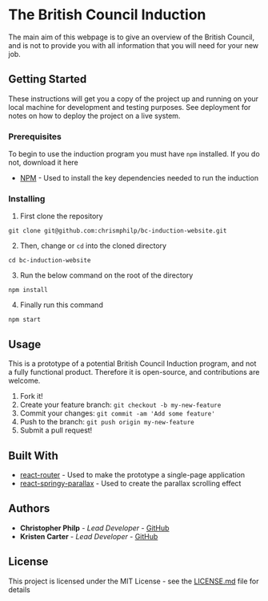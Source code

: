 # The British Council Induction

The main aim of this webpage is to give an overview of the British Council, and is not to provide you with all information that you will need for your new job. 

## Getting Started

These instructions will get you a copy of the project up and running on your local machine for development and testing purposes. See deployment for notes on how to deploy the project on a live system.

### Prerequisites

To begin to use the induction program you must have `npm` installed. If you do not, download it here

* [NPM](https://www.npmjs.com/get-npm) - Used to install the key dependencies needed to run the induction

### Installing

1) First clone the repository
```
git clone git@github.com:chrismphilp/bc-induction-website.git
```
2) Then, change or `cd` into the cloned directory

```
cd bc-induction-website
```

3) Run the below command on the root of the directory 
```
npm install
```
4) Finally run this command
```
npm start
```

## Usage

This is a prototype of a potential British Council Induction program, and not a fully functional product. Therefore it is open-source, and contributions are welcome. 

1. Fork it!
2. Create your feature branch: `git checkout -b my-new-feature`
3. Commit your changes: `git commit -am 'Add some feature'`
4. Push to the branch: `git push origin my-new-feature`
5. Submit a pull request!

## Built With

* [react-router](https://reacttraining.com/react-router/) - Used to make the prototype a single-page application
* [react-springy-parallax](http://react-springy-parallax.surge.sh/) - Used to create the parallax scrolling effect

## Authors

* **Christopher Philp** - *Lead Developer* - [GitHub](https://github.com/chrismphilp)
* **Kristen Carter** - *Lead Developer* - [GitHub](https://github.com/kmc26)


## License

This project is licensed under the MIT License - see the [LICENSE.md](LICENSE.md) file for details
